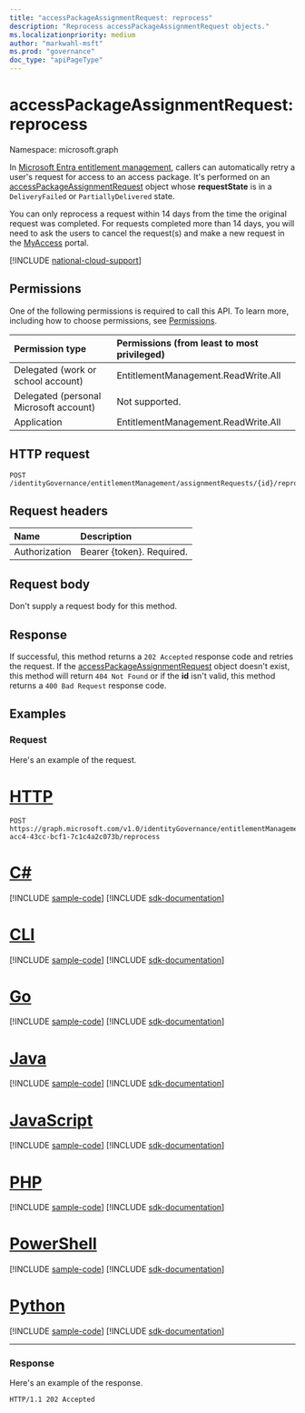 ```yaml
---
title: "accessPackageAssignmentRequest: reprocess"
description: "Reprocess accessPackageAssignmentRequest objects."
ms.localizationpriority: medium
author: "markwahl-msft"
ms.prod: "governance"
doc_type: "apiPageType"
---
```


# accessPackageAssignmentRequest: reprocess

Namespace: microsoft.graph

In [Microsoft Entra entitlement management](../resources/entitlementmanagement-overview.md), callers can automatically retry a user's request for access to an access package. It's performed on an [accessPackageAssignmentRequest](../resources/accesspackageassignmentrequest.md) object whose **requestState** is in a `DeliveryFailed` or `PartiallyDelivered` state. 

You can only reprocess a request within 14 days from the time the original request was completed. For requests completed more than 14 days, you will need to ask the users to cancel the request(s) and make a new request in the [MyAccess](https://myaccess.microsoft.com/) portal.

[!INCLUDE [national-cloud-support](../../includes/all-clouds.md)]

## Permissions

One of the following permissions is required to call this API. To learn more, including how to choose permissions, see [Permissions](/graph/permissions-reference).

| Permission type                        | Permissions (from least to most privileged) |
|:---------------------------------------|:--------------------------------------------|
| Delegated (work or school account) | EntitlementManagement.ReadWrite.All |
| Delegated (personal Microsoft account) | Not supported. |
| Application | EntitlementManagement.ReadWrite.All |
  
## HTTP request

<!-- {
  "blockType": "ignored"
}
-->
```http
POST /identityGovernance/entitlementManagement/assignmentRequests/{id}/reprocess
```

## Request headers

| Name      |Description|
|:----------|:----------|
| Authorization | Bearer \{token\}. Required. |

## Request body

Don't supply a request body for this method.

## Response

If successful, this method returns a  `202 Accepted` response code and retries the request. If the [accessPackageAssignmentRequest](../resources/accesspackageassignmentrequest.md) object doesn't exist, this method will return `404 Not Found` or if the **id** isn't valid, this method returns a `400 Bad Request` response code.

## Examples

### Request

Here's an example of the request.

# [HTTP](#tab/http)
<!-- {
  "blockType": "request",
  "name": "reprocess_accesspackageassignmentrequest"
}-->
```http
POST https://graph.microsoft.com/v1.0/identityGovernance/entitlementManagement/assignmentRequests/d82eb508-acc4-43cc-bcf1-7c1c4a2c073b/reprocess
```

# [C#](#tab/csharp)
[!INCLUDE [sample-code](../includes/snippets/csharp/reprocess-accesspackageassignmentrequest-csharp-snippets.md)]
[!INCLUDE [sdk-documentation](../includes/snippets/snippets-sdk-documentation-link.md)]

# [CLI](#tab/cli)
[!INCLUDE [sample-code](../includes/snippets/cli/reprocess-accesspackageassignmentrequest-cli-snippets.md)]
[!INCLUDE [sdk-documentation](../includes/snippets/snippets-sdk-documentation-link.md)]

# [Go](#tab/go)
[!INCLUDE [sample-code](../includes/snippets/go/reprocess-accesspackageassignmentrequest-go-snippets.md)]
[!INCLUDE [sdk-documentation](../includes/snippets/snippets-sdk-documentation-link.md)]

# [Java](#tab/java)
[!INCLUDE [sample-code](../includes/snippets/java/reprocess-accesspackageassignmentrequest-java-snippets.md)]
[!INCLUDE [sdk-documentation](../includes/snippets/snippets-sdk-documentation-link.md)]

# [JavaScript](#tab/javascript)
[!INCLUDE [sample-code](../includes/snippets/javascript/reprocess-accesspackageassignmentrequest-javascript-snippets.md)]
[!INCLUDE [sdk-documentation](../includes/snippets/snippets-sdk-documentation-link.md)]

# [PHP](#tab/php)
[!INCLUDE [sample-code](../includes/snippets/php/reprocess-accesspackageassignmentrequest-php-snippets.md)]
[!INCLUDE [sdk-documentation](../includes/snippets/snippets-sdk-documentation-link.md)]

# [PowerShell](#tab/powershell)
[!INCLUDE [sample-code](../includes/snippets/powershell/reprocess-accesspackageassignmentrequest-powershell-snippets.md)]
[!INCLUDE [sdk-documentation](../includes/snippets/snippets-sdk-documentation-link.md)]

# [Python](#tab/python)
[!INCLUDE [sample-code](../includes/snippets/python/reprocess-accesspackageassignmentrequest-python-snippets.md)]
[!INCLUDE [sdk-documentation](../includes/snippets/snippets-sdk-documentation-link.md)]

---

### Response

Here's an example of the response.


<!-- {
  "blockType": "response",
  "truncated": true
} -->

```http
HTTP/1.1 202 Accepted  
```
